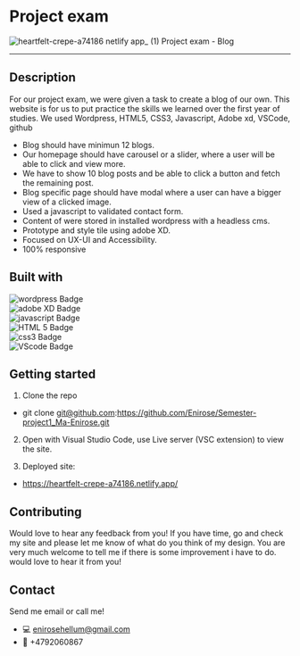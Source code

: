 # Project exam
![heartfelt-crepe-a74186 netlify app_ (1)](https://user-images.githubusercontent.com/95321157/195466280-81616b72-e900-4dac-a143-39c2fa800219.png)
Project exam - Blog

---

## Description
For our project exam, we were given a task to create a blog of our own. This website is for us to put practice the skills we learned over the first year of studies. We used Wordpress, HTML5, CSS3, Javascript, Adobe xd, VSCode, github 

- Blog should have minimun 12 blogs.
- Our homepage should have carousel or a slider, where a user will be able to click and view more.
- We have to show 10 blog posts and be able to click a button and fetch the remaining post.
- Blog specific page should have modal where a user can have a bigger view of a clicked image.
- Used a javascript to validated contact form.
- Content of were stored in installed wordpress with a headless cms.
- Prototype and style tile using adobe XD.
- Focused on UX-UI and Accessibility.
- 100% responsive

## Built with
<div id="badges">
  <img src="https://img.shields.io/badge/Wordpress-blue?style=for-the-badge&logo=wordpress&logoColor=white" alt="wordpress Badge"/>
</div>
<div id="badges">
  <img src="https://img.shields.io/badge/Adobe xd-470137?style=for-the-badge&logo=adobexd&logoColor=ff61f6" alt="adobe XD Badge"/>
</div>
<div id="badges">
  <img src="https://img.shields.io/badge/Javascript-yellow?style=for-the-badge&logo=javascript&logoColor=white" alt="javascript Badge"/>
</div>
<div id="badges">
  <img src="https://img.shields.io/badge/HTML 5-red?style=for-the-badge&logo=HTML5&logoColor=white" alt="HTML 5 Badge"/>
</div>
<div id="badges">
  <img src="https://img.shields.io/badge/CSS 3-blue?style=for-the-badge&logo=css3&logoColor=white" alt="css3 Badge"/>
</div>
<div id="badges">
  <img src="https://img.shields.io/badge/Visual Studio Code-blue?style=for-the-badge&logo=visualstudiocode&logoColor=white" alt="VScode Badge"/>
</div>

## Getting started
1. Clone the repo
- git clone git@github.com:https://github.com/Enirose/Semester-project1_Ma-Enirose.git

2. Open with Visual Studio Code, use Live server (VSC extension) to view the site.

3. Deployed site:
- https://heartfelt-crepe-a74186.netlify.app/

## Contributing
Would love to hear any feedback from you! If you have time, go and check my site and please let me know of what do you think of my design. You are very much welcome to tell me if there is some improvement i have to do. would love to hear it from you! 

## Contact
Send me email or call me!

- 💻 enirosehellum@gmail.com
- 📱 +4792060867
